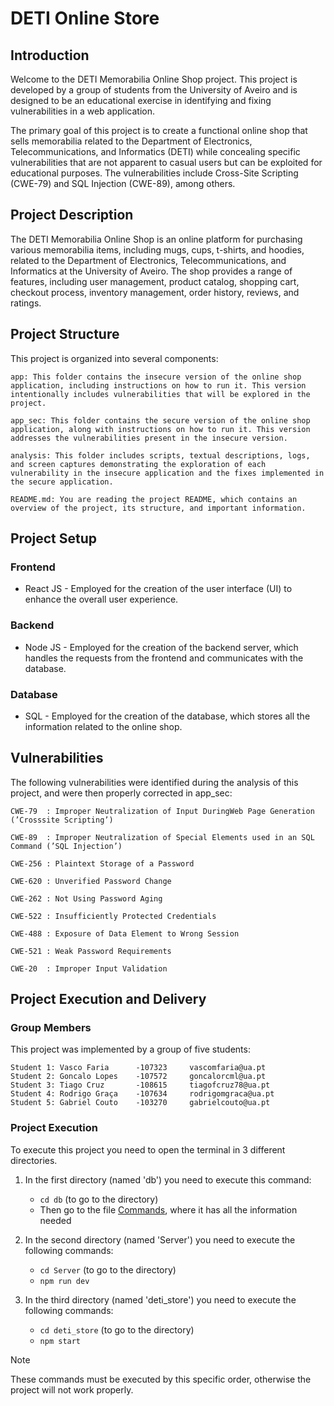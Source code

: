 # DETI Online Store

## Introduction

Welcome to the DETI Memorabilia Online Shop project. This project is developed by a group of students from the University of Aveiro and is designed to be an educational exercise in identifying and fixing vulnerabilities in a web application.

The primary goal of this project is to create a functional online shop that sells memorabilia related to the Department of Electronics, Telecommunications, and Informatics (DETI) while concealing specific vulnerabilities that are not apparent to casual users but can be exploited for educational purposes. The vulnerabilities include Cross-Site Scripting (CWE-79) and SQL Injection (CWE-89), among others.

## Project Description

The DETI Memorabilia Online Shop is an online platform for purchasing various memorabilia items, including mugs, cups, t-shirts, and hoodies, related to the Department of Electronics, Telecommunications, and Informatics at the University of Aveiro. The shop provides a range of features, including user management, product catalog, shopping cart, checkout process, inventory management, order history, reviews, and ratings.

## Project Structure

This project is organized into several components:

    app: This folder contains the insecure version of the online shop application, including instructions on how to run it. This version intentionally includes vulnerabilities that will be explored in the project.

    app_sec: This folder contains the secure version of the online shop application, along with instructions on how to run it. This version addresses the vulnerabilities present in the insecure version.

    analysis: This folder includes scripts, textual descriptions, logs, and screen captures demonstrating the exploration of each vulnerability in the insecure application and the fixes implemented in the secure application.

    README.md: You are reading the project README, which contains an overview of the project, its structure, and important information.


## Project Setup

### Frontend
* React JS - Employed for the creation of the user interface (UI) to enhance the overall user experience.

### Backend
* Node JS - Employed for the creation of the backend server, which handles the requests from the frontend and communicates with the database.

### Database
* SQL - Employed for the creation of the database, which stores all the information related to the online shop.



## Vulnerabilities

The following vulnerabilities were identified during the analysis of this project, and were then properly corrected in app_sec:

    CWE-79  : Improper Neutralization of Input DuringWeb Page Generation (’Crosssite Scripting’)

    CWE-89  : Improper Neutralization of Special Elements used in an SQL Command (’SQL Injection’)

    CWE-256 : Plaintext Storage of a Password

    CWE-620 : Unverified Password Change

    CWE-262 : Not Using Password Aging

    CWE-522 : Insufficiently Protected Credentials

    CWE-488 : Exposure of Data Element to Wrong Session

    CWE-521 : Weak Password Requirements

    CWE-20  : Improper Input Validation


## Project Execution and Delivery
### Group Members

This project was implemented by a group of five students:

    Student 1: Vasco Faria      -107323     vascomfaria@ua.pt
    Student 2: Goncalo Lopes    -107572     goncalorcml@ua.pt
    Student 3: Tiago Cruz       -108615     tiagofcruz78@ua.pt
    Student 4: Rodrigo Graça    -107634     rodrigomgraca@ua.pt
    Student 5: Gabriel Couto    -103270     gabrielcouto@ua.pt


### Project Execution
To execute this project you need to open the terminal in 3 different directories.

1. In the first directory (named 'db') you need to execute this command:
    - ```cd db``` (to go to the directory)
    - Then go to the file [Commands](app_sec/db/commands.txt), where it has all the information needed

2. In the second directory (named 'Server') you need to execute the following commands:
    - ```cd Server``` (to go to the directory)
    - ```npm run dev```

3. In the third directory (named 'deti_store') you need to execute the following commands:
    - ```cd deti_store``` (to go to the directory)
    - ```npm start```

> [!NOTE]
> These commands must be executed by this specific order, otherwise the project will not work properly. 


